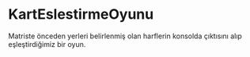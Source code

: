 # KartEslestirmeOyunu
Matriste önceden yerleri belirlenmiş olan harflerin konsolda çıktısını alıp eşleştirdiğimiz bir oyun.
